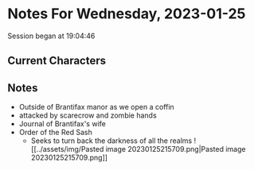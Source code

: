 # Notes For Wednesday, 2023-01-25
Session began at 19:04:46
## Current Characters
## Notes
- Outside of Brantifax manor as we open a coffin
- attacked by scarecrow and zombie hands
- Journal of Brantifax's wife
- Order of the Red Sash
	- Seeks to turn back the darkness of all the realms
![[../assets/img/Pasted image 20230125215709.png|Pasted image 20230125215709.png]]